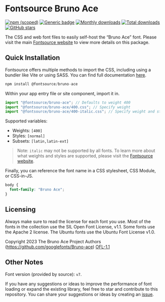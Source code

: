 # Fontsource Bruno Ace

[![npm (scoped)](https://img.shields.io/npm/v/@fontsource/bruno-ace?color=brightgreen)](https://www.npmjs.com/package/@fontsource/bruno-ace) [![Generic badge](https://img.shields.io/badge/fontsource-passing-brightgreen)](https://github.com/fontsource/fontsource) [![Monthly downloads](https://badgen.net/npm/dm/@fontsource/bruno-ace)](https://github.com/fontsource/fontsource) [![Total downloads](https://badgen.net/npm/dt/@fontsource/bruno-ace)](https://github.com/fontsource/fontsource) [![GitHub stars](https://img.shields.io/github/stars/fontsource/fontsource.svg?style=social&label=Star)](https://github.com/fontsource/fontsource/stargazers)

The CSS and web font files to easily self-host the “Bruno Ace” font. Please visit the main [Fontsource website](https://fontsource.org/fonts/bruno-ace) to view more details on this package.

## Quick Installation

Fontsource offers multiple methods to import the CSS, including using a bundler like Vite or using SASS. You can find full documentation [here](https://fontsource.org/docs/getting-started/introduction).

```javascript
npm install @fontsource/bruno-ace
```

Within your app entry file or site component, import it in.

```javascript
import "@fontsource/bruno-ace"; // Defaults to weight 400
import "@fontsource/bruno-ace/400.css"; // Specify weight
import "@fontsource/bruno-ace/400-italic.css"; // Specify weight and style
```

Supported variables:
- Weights: `[400]`
- Styles: `[normal]`
- Subsets: `[latin,latin-ext]`

> Note: `italic` may not be supported by all fonts. To learn more about what weights and styles are supported, please visit the [Fontsource website](https://fontsource.org/fonts/bruno-ace).

Finally, you can reference the font name in a CSS stylesheet, CSS Module, or CSS-in-JS.

```css
body {
  font-family: "Bruno Ace";
}
```

## Licensing
Always make sure to read the license for each font you use. Most of the fonts in the collection use the SIL Open Font License, v1.1. Some fonts use the Apache 2 license. The Ubuntu fonts use the Ubuntu Font License v1.0.

Copyright 2023 The Bruno Ace Project Authors (https://github.com/googlefonts/Bruno-ace)
[OFL-1.1](https://openfontlicense.org)

## Other Notes
Font version (provided by source): `v7`.

If you have any suggestions or ideas to improve the performance of font loading or expand the existing library, feel free to star and contribute to this repository. You can share your suggestions or ideas by creating an [issue](https://github.com/fontsource/fontsource/issues).